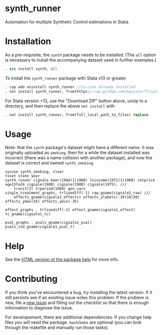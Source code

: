 synth_runner
========

Automation for multiple Synthetic Control estimations in Stata.

Installation
=======

As a pre-requisite, the `synth` package needs to be installed. (The `all` option is necessary to install the accompanying dataset used in further examples.)

```Stata
. ssc install synth, all
```

To install the `synth_runner` package with Stata v13 or greater

```Stata
. cap ado uninstall synth_runner //in-case already installed
. net install synth_runner, from(https://raw.github.com/bquistorff/synth_runner/master/) replace
```

For Stata version <13, use the "Download ZIP" button above, unzip to a directory, and then replace the above `net install` with

```Stata
. net install synth_runner, from(full_local_path_to_files) replace
```

Usage
=======
Note: that the `synth` package's dataset might have a different name. It was originally uploaded as `smoking`, then for a while the dataset installed was incorrect (there was a name collision with another package), and now the dataset is correct and named `synth_smoking`.
```
sysuse synth_smoking, clear
tsset state year
synth_runner cigsale beer(1984(1)1988) lnincome(1972(1)1988) retprice age15to24 cigsale(1988) cigsale(1980) cigsale(1975), ///
	trunit(3) trperiod(1989) gen_vars
single_treatment_graphs, trlinediff(-1) raw_gname(cigsale1_raw) ///
	effects_gname(cigsale1_effects) effects_ylabels(-30(10)30) effects_ymax(35) effects_ymin(-35)

effect_graphs , trlinediff(-1) effect_gname(cigsale1_effect) tc_gname(cigsale1_tc)
	
pval_graphs , pvals_gname(cigsale1_pval) pvals_std_gname(cigsale1_pval_t)
```

Help
=======
See the [HTML version of the package help](https://rawgit.com/bquistorff/synth_runner/master/code/ado/synth_runner.html) for more info.

Contributing
=======
If you think you've encountered a bug, try installing the latest version. If it still persists see if an existing issue notes this problem. If the problem is new, file a [new issue](https://github.com/bquistorff/synth_runner/issues/new) and filling out the checklist so that there is enough information to diagnose the issue.

For developement, there are additional dependencies. If you change help files you will need the package. `bash`/`make` are optional (you can look through the makefile and manually run those tasks).
